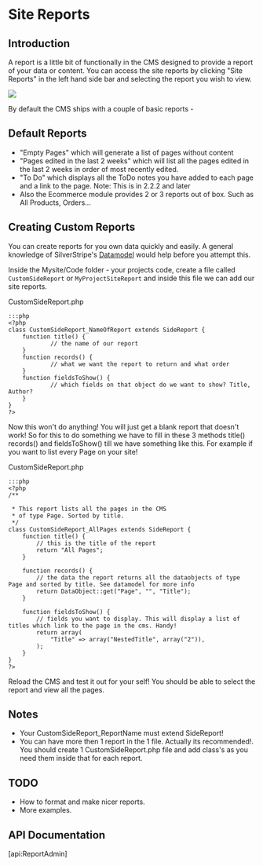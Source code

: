 # Site Reports

## Introduction
A report is a little bit of functionally in the CMS designed to provide a report of your data or content. You can access
the site reports by clicking "Site Reports" in the left hand side bar and selecting the report you wish to view.

![](_images/sitereport.png) 

By default the CMS ships with a couple of basic reports -

## Default Reports

*  "Empty Pages" which will generate a list of pages without content 
*  "Pages edited in the last 2 weeks" which will list all the pages edited in the last 2 weeks in order of most recently
edited.
*  "To Do" which displays all the ToDo notes you have added to each page and a link to the page. Note: This is in 2.2.2 and
later
*  Also the Ecommerce module provides 2 or 3 reports out of box. Such as All Products, Orders...

## Creating Custom Reports

You can create reports for you own data quickly and easily. A general knowledge of SilverStripe's
[Datamodel](/topics/datamodel) would help before you attempt this. 

Inside the Mysite/Code folder - your projects code, create a file called `CustomSideReport` or `MyProjectSiteReport` and
inside this file we can add our site reports.

CustomSideReport.php 

	:::php
	<?php
	class CustomSideReport_NameOfReport extends SideReport {
		function title() {
	            // the name of our report
		}
		function records() {
	            // what we want the report to return and what order
		}
		function fieldsToShow() {
	            // which fields on that object do we want to show? Title, Author?
		}
	}
	?>


Now this won't do anything! You will just get a blank report that doesn't work! So for this to do something we have to
fill in these 3 methods title() records() and fieldsToShow() till we have something like this. For example if you want
to list every Page on your site!

CustomSideReport.php

	:::php
	<?php
	/** 
	
	 * This report lists all the pages in the CMS
	 * of type Page. Sorted by title.
	 */
	class CustomSideReport_AllPages extends SideReport {
		function title() {
	        // this is the title of the report
			return "All Pages";
		}
		
		function records() {
	        // the data the report returns all the dataobjects of type Page and sorted by title. See datamodel for more info
			return DataObject::get("Page", "", "Title");
		}
		
		function fieldsToShow() {
	        // fields you want to display. This will display a list of titles which link to the page in the cms. Handy!
			return array(
				"Title" => array("NestedTitle", array("2")),
			);
		}	
	}
	?>


Reload the CMS and test it out for your self! You should be able to select the report and view all the pages.

## Notes

*  Your CustomSideReport_ReportName must extend SideReport!
*  You can have more then 1 report in the 1 file. Actually its recommended!. You should create 1 CustomSideReport.php
file and add class's as you need them inside that for each report.

## TODO

*  How to format and make nicer reports. 
*  More examples.

## API Documentation
[api:ReportAdmin]
